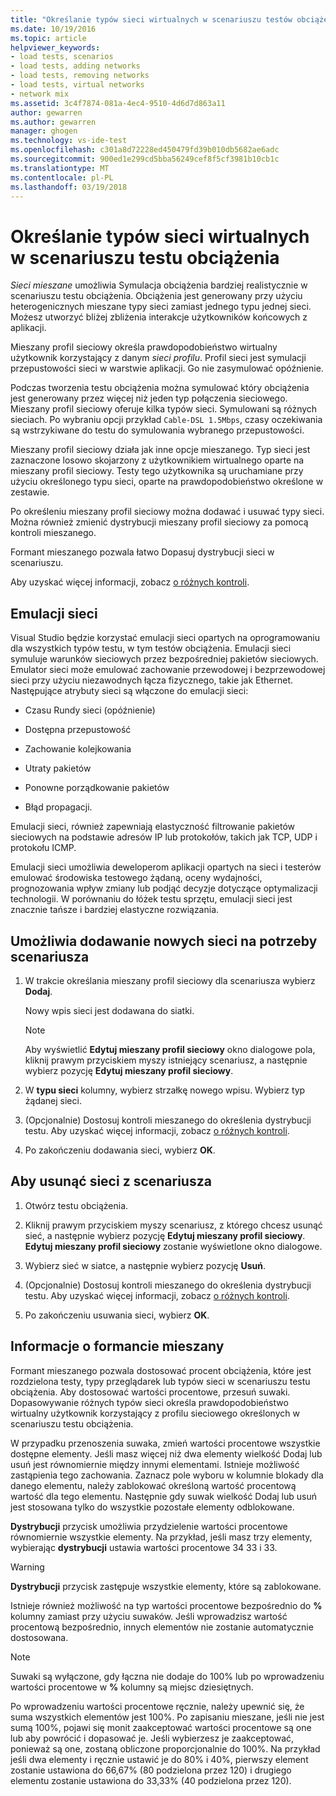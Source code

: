 ```yaml
---
title: "Określanie typów sieci wirtualnych w scenariuszu testów obciążenia w programie Visual Studio | Dokumentacja firmy Microsoft"
ms.date: 10/19/2016
ms.topic: article
helpviewer_keywords:
- load tests, scenarios
- load tests, adding networks
- load tests, removing networks
- load tests, virtual networks
- network mix
ms.assetid: 3c4f7874-081a-4ec4-9510-4d6d7d863a11
author: gewarren
ms.author: gewarren
manager: ghogen
ms.technology: vs-ide-test
ms.openlocfilehash: c301a8d72228ed450479fd39b010db5682ae6adc
ms.sourcegitcommit: 900ed1e299cd5bba56249cef8f5cf3981b10cb1c
ms.translationtype: MT
ms.contentlocale: pl-PL
ms.lasthandoff: 03/19/2018
---
```

# <a name="specify-virtual-network-types-in-a-load-test-scenario"></a>Określanie typów sieci wirtualnych w scenariuszu testu obciążenia

*Sieci mieszane* umożliwia Symulacja obciążenia bardziej realistycznie w scenariuszu testu obciążenia. Obciążenia jest generowany przy użyciu heterogenicznych mieszane typy sieci zamiast jednego typu jednej sieci. Możesz utworzyć bliżej zbliżenia interakcje użytkowników końcowych z aplikacji.

 Mieszany profil sieciowy określa prawdopodobieństwo wirtualny użytkownik korzystający z danym *sieci profilu*. Profil sieci jest symulacji przepustowości sieci w warstwie aplikacji. Go nie zasymulować opóźnienie.

 Podczas tworzenia testu obciążenia można symulować który obciążenia jest generowany przez więcej niż jeden typ połączenia sieciowego. Mieszany profil sieciowy oferuje kilka typów sieci. Symulowani są różnych sieciach. Po wybraniu opcji przykład `Cable-DSL 1.5Mbps`, czasy oczekiwania są wstrzykiwane do testu do symulowania wybranego przepustowości.

 Mieszany profil sieciowy działa jak inne opcje mieszanego. Typ sieci jest zaznaczone losowo skojarzony z użytkownikiem wirtualnego oparte na mieszany profil sieciowy. Testy tego użytkownika są uruchamiane przy użyciu określonego typu sieci, oparte na prawdopodobieństwo określone w zestawie.

 Po określeniu mieszany profil sieciowy można dodawać i usuwać typy sieci. Można również zmienić dystrybucji mieszany profil sieciowy za pomocą kontroli mieszanego.

 Formant mieszanego pozwala łatwo Dopasuj dystrybucji sieci w scenariuszu.

 Aby uzyskać więcej informacji, zobacz [o różnych kontroli](../test/specify-virtual-network-types-in-a-load-test-scenario.md).

## <a name="true-network-emulation"></a>Emulacji sieci

 Visual Studio będzie korzystać emulacji sieci opartych na oprogramowaniu dla wszystkich typów testu, w tym testów obciążenia. Emulacji sieci symuluje warunków sieciowych przez bezpośredniej pakietów sieciowych. Emulator sieci może emulować zachowanie przewodowej i bezprzewodowej sieci przy użyciu niezawodnych łącza fizycznego, takie jak Ethernet. Następujące atrybuty sieci są włączone do emulacji sieci:

-   Czasu Rundy sieci (opóźnienie)

-   Dostępna przepustowość

-   Zachowanie kolejkowania

-   Utraty pakietów

-   Ponowne porządkowanie pakietów

-   Błąd propagacji.

Emulacji sieci, również zapewniają elastyczność filtrowanie pakietów sieciowych na podstawie adresów IP lub protokołów, takich jak TCP, UDP i protokołu ICMP.

Emulacji sieci umożliwia deweloperom aplikacji opartych na sieci i testerów emulować środowiska testowego żądaną, oceny wydajności, prognozowania wpływ zmiany lub podjąć decyzje dotyczące optymalizacji technologii. W porównaniu do łóżek testu sprzętu, emulacji sieci jest znacznie tańsze i bardziej elastyczne rozwiązania.

## <a name="to-add-new-networks-to-a-scenario"></a>Umożliwia dodawanie nowych sieci na potrzeby scenariusza

1.  W trakcie określania mieszany profil sieciowy dla scenariusza wybierz **Dodaj**.

     Nowy wpis sieci jest dodawana do siatki.

    > [!NOTE]
    > Aby wyświetlić **Edytuj mieszany profil sieciowy** okno dialogowe pola, kliknij prawym przyciskiem myszy istniejący scenariusz, a następnie wybierz pozycję **Edytuj mieszany profil sieciowy**.

2.  W **typu sieci** kolumny, wybierz strzałkę nowego wpisu. Wybierz typ żądanej sieci.

3.  (Opcjonalnie) Dostosuj kontroli mieszanego do określenia dystrybucji testu. Aby uzyskać więcej informacji, zobacz [o różnych kontroli](../test/specify-virtual-network-types-in-a-load-test-scenario.md).

4.  Po zakończeniu dodawania sieci, wybierz **OK**.

## <a name="to-remove-networks-from-a-scenario"></a>Aby usunąć sieci z scenariusza

1.  Otwórz testu obciążenia.

2.  Kliknij prawym przyciskiem myszy scenariusz, z którego chcesz usunąć sieć, a następnie wybierz pozycję **Edytuj mieszany profil sieciowy**. **Edytuj mieszany profil sieciowy** zostanie wyświetlone okno dialogowe.

3.  Wybierz sieć w siatce, a następnie wybierz pozycję **Usuń**.

4.  (Opcjonalnie) Dostosuj kontroli mieszanego do określenia dystrybucji testu. Aby uzyskać więcej informacji, zobacz [o różnych kontroli](../test/specify-virtual-network-types-in-a-load-test-scenario.md).

5.  Po zakończeniu usuwania sieci, wybierz **OK**.

## <a name="about-the-mix-control"></a>Informacje o formancie mieszany

 Formant mieszanego pozwala dostosować procent obciążenia, które jest rozdzielona testy, typy przeglądarek lub typów sieci w scenariuszu testu obciążenia. Aby dostosować wartości procentowe, przesuń suwaki. Dopasowywanie różnych typów sieci określa prawdopodobieństwo wirtualny użytkownik korzystający z profilu sieciowego określonych w scenariuszu testu obciążenia.

 W przypadku przenoszenia suwaka, zmień wartości procentowe wszystkie dostępne elementy. Jeśli masz więcej niż dwa elementy wielkość Dodaj lub usuń jest równomiernie między innymi elementami. Istnieje możliwość zastąpienia tego zachowania. Zaznacz pole wyboru w kolumnie blokady dla danego elementu, należy zablokować określoną wartość procentową wartość dla tego elementu. Następnie gdy suwak wielkość Dodaj lub usuń jest stosowana tylko do wszystkie pozostałe elementy odblokowane.

 **Dystrybucji** przycisk umożliwia przydzielenie wartości procentowe równomiernie wszystkie elementy. Na przykład, jeśli masz trzy elementy, wybierając **dystrybucji** ustawia wartości procentowe 34 33 i 33.

> [!WARNING]
> **Dystrybucji** przycisk zastępuje wszystkie elementy, które są zablokowane.

 Istnieje również możliwość na typ wartości procentowe bezpośrednio do  **%**  kolumny zamiast przy użyciu suwaków. Jeśli wprowadzisz wartość procentową bezpośrednio, innych elementów nie zostanie automatycznie dostosowana.

> [!NOTE]
> Suwaki są wyłączone, gdy łączna nie dodaje do 100% lub po wprowadzeniu wartości procentowe w  **%**  kolumny są miejsc dziesiętnych.

Po wprowadzeniu wartości procentowe ręcznie, należy upewnić się, że suma wszystkich elementów jest 100%. Po zapisaniu mieszane, jeśli nie jest sumą 100%, pojawi się monit zaakceptować wartości procentowe są one lub aby powrócić i dopasować je. Jeśli wybierzesz je zaakceptować, ponieważ są one, zostaną obliczone proporcjonalnie do 100%.  Na przykład jeśli dwa elementy i ręcznie ustawić je do 80% i 40%, pierwszy element zostanie ustawiona do 66,67% (80 podzielona przez 120) i drugiego elementu zostanie ustawiona do 33,33% (40 podzielona przez 120).